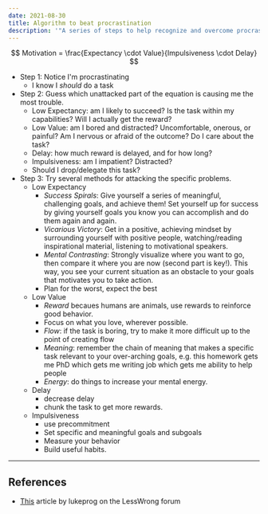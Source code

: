 ```yaml
---
date: 2021-08-30
title: Algorithm to beat procrastination
description: '"A series of steps to help recognize and overcome procrastination. Mainly, address the expectancy, value, impulsiveness, and delay related to the action in question."'
---
```


$$ Motivation = \frac{Expectancy \cdot Value}{Impulsiveness \cdot Delay} $$
- Step 1: Notice I'm procrastinating
	- I know I *should* do a task
- Step 2: Guess which unattacked part of the equation is causing me the most trouble.
	- Low Expectancy: am I likely to succeed? Is the task within my capabilities? Will I actually get the reward?
	- Low Value: am I bored and distracted? Uncomfortable, onerous, or painful? Am I nervous or afraid of the outcome? Do I care about the task?
	- Delay: how much reward is delayed, and for how long?
	- Impulsiveness: am I impatient? Distracted?
	- Should I drop/delegate this task?
- Step 3: Try several methods for attacking the specific problems.
	- Low Expectancy
		- *Success Spirals*: Give yourself a series of meaningful, challenging goals, and achieve them! Set yourself up for success by giving yourself goals you know you can accomplish and do them again and again.
		- *Vicarious Victory*: Get in a positive, achieving mindset by surrounding yourself with positive people, watching/reading inspirational material, listening to motivational speakers.
		- *Mental Contrasting*: Strongly visualize where you want to go, then compare it where you are now (second part is key!). This way, you see your current situation as an obstacle to your goals that motivates you to take action.
		- Plan for the worst, expect the best
	- Low Value
		- *Reward* becaues humans are animals, use rewards to reinforce good behavior.
		- Focus on what you love, wherever possible.
		- *Flow*: if the task is boring, try to make it more difficult up to the point of creating flow
		- *Meaning*: remember the chain of meaning that makes a specific task relevant to your over-arching goals, e.g. this homework gets me PhD which gets me writing job which gets me ability to help people
		- *Energy*: do things to increase your mental energy.
	- Delay
		- decrease delay
		- chunk the task to get more rewards.
	- Impulsiveness
		- use precommitment
		- Set specific and meaningful goals and subgoals
		- Measure your behavior
		- Build useful habits.

---
## References
- [This](https://www.lesswrong.com/posts/Ty2tjPwv8uyPK9vrz/my-algorithm-for-beating-procrastination) article by lukeprog on the LessWrong forum